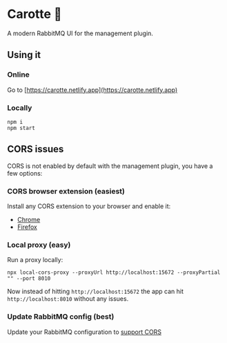 # Carotte 🥕

A modern RabbitMQ UI for the management plugin.

## Using it

### Online

Go to [https://carotte.netlify.app](https://carotte.netlify.app)

### Locally

```
npm i
npm start
```

## CORS issues

CORS is not enabled by default with the management plugin, you have a few options:

### CORS browser extension (easiest)

Install any CORS extension to your browser and enable it:

- [Chrome](https://chrome.google.com/webstore/detail/allow-cors-access-control/lhobafahddgcelffkeicbaginigeejlf)
- [Firefox](https://addons.mozilla.org/en-US/firefox/addon/access-control-allow-origin/)

### Local proxy (easy)

Run a proxy locally:

```
npx local-cors-proxy --proxyUrl http://localhost:15672 --proxyPartial "" --port 8010
```

Now instead of hitting `http://localhost:15672` the app can hit
`http://localhost:8010` without any issues.

### Update RabbitMQ config (best)

Update your RabbitMQ configuration to [support CORS](https://www.rabbitmq.com/management.html#cors)
